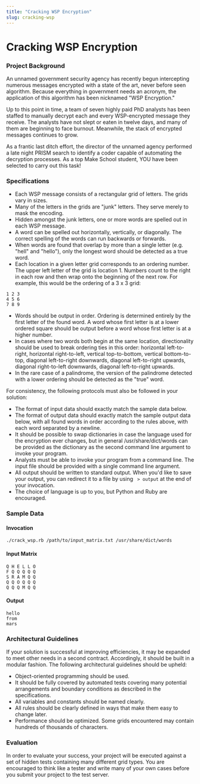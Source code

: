 ```yaml
---
title: "Cracking WSP Encryption"
slug: cracking-wsp
---
```


# Cracking WSP Encryption

### Project Background
An unnamed government security agency has recently begun intercepting numerous messages encrypted with a state of the art, never before seen algorithm. Because everything in government needs an acronym, the application of this algorithm has been nicknamed "WSP Encryption."

Up to this point in time, a team of seven highly paid PhD analysts has been staffed to manually decrypt each and every WSP-encrypted message they receive. The analysts have not slept or eaten in twelve days, and many of them are
beginning to face burnout. Meanwhile, the stack of encrypted messages continues to grow.

As a frantic last ditch effort, the director of the unnamed agency performed a late night PRISM search to identify a coder capable of automating the decryption processes. As a top Make School student, YOU have been selected to carry out this task!

### Specifications


* Each WSP message consists of a rectangular grid of letters. The grids vary in sizes.
* Many of the letters in the grids are "junk" letters. They serve merely to mask the encoding.
* Hidden amongst the junk letters, one or more words are spelled out in each
WSP message.
* A word can be spelled out horizontally, vertically, or diagonally. The
correct spelling of the words can run backwards or forwards.
* When words are found that overlap by more than a single letter (e.g. "hell" and "hello"), only the longest word should be detected as a true word.
* Each location in a given letter grid corresponds to an ordering number. The upper left letter of the grid is location 1. Numbers count to the right in each row and then wrap onto the beginning of the next row. For example, this would be the ordering of a 3 x 3 grid:

````
1 2 3
4 5 6
7 8 9
````

* Words should be output in order. Ordering is determined entirely by the first letter of the found word. A word whose first letter is at a lower ordered square should be output before a word whose first letter is at a higher number.
* In cases where two words both begin at the same location, directionality should be used to break ordering ties in this order: horizontal left-to-right, horizontal right-to-left, vertical top-to-bottom, vertical bottom-to-top, diagonal left-to-right downwards, diagonal left-to-right upwards, diagonal right-to-left downwards, diagonal left-to-right upwards.
* In the rare case of a palindrome, the version of the palindrome detected with a lower ordering should be detected as the "true" word.

For consistency, the following protocols must also be followed in your solution:

* The format of input data should exactly match the sample data below.
* The format of output data should exactly match the sample output data below, with all found words in order according to the rules above, with each word separated by a newline.
* It should be possible to swap dictionaries in case the language used for the encryption ever changes, but in general /usr/share/dict/words can be provided as the dictionary as the second command line argument to invoke your program.
* Analysts must be able to invoke your program from a command line. The input file should be provided with a single command line argument.
* All output should be written to standard output. When you'd like to save your output, you can redirect it to a file by using ` > output` at the end of your invocation.
* The choice of language is up to you, but Python and Ruby are encouraged.

### Sample Data

#### Invocation
`./crack_wsp.rb /path/to/input_matrix.txt /usr/share/dict/words`

#### Input Matrix

````
Q H E L L O
F Q Q Q Q Q
S R A M Q Q
Q Q O Q Q Q
Q Q Q M Q Q
````

#### Output

````
hello
from
mars
````

### Architectural Guidelines

If your solution is successful at improving efficiencies, it may be expanded to meet other needs in a second contract. Accordingly, it should be built in a modular fashion. The following architectural guidelines should be upheld:

* Object-oriented programming should be used.
* It should be fully covered by automated tests covering many potential arrangements and boundary conditions as described in the specifications.
* All variables and constants should be named clearly.
* All rules should be clearly defined in ways that make them easy to change later.
* Performance should be optimized. Some grids encountered may contain hundreds of thousands of characters.

### Evaluation

In order to evaluate your success, your project will be executed against a set of hidden tests containing many different grid types. You are encouraged to think like a tester and write many of your own cases before you submit your project to the test server.
